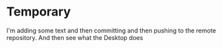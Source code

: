 # Temporary

I'm adding some text and then committing and then pushing to the remote repository. And then see what the Desktop does
